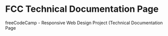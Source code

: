 # FCC Technical Documentation Page

freeCodeCamp - Responsive Web Design Project (Technical Documentation Page
